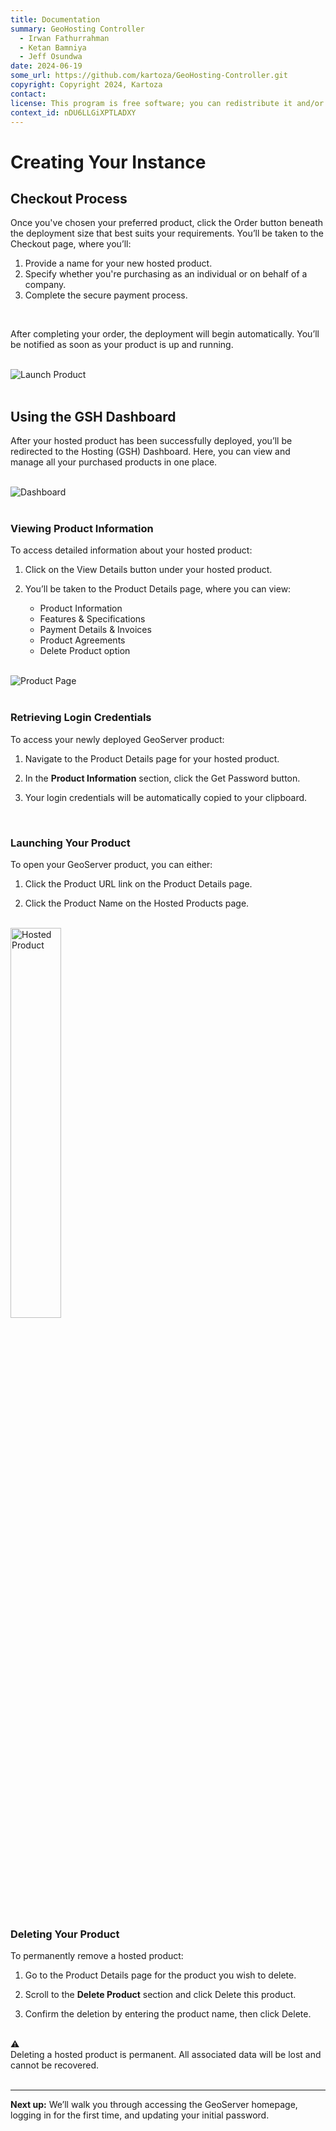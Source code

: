 ```yaml
---
title: Documentation
summary: GeoHosting Controller
  - Irwan Fathurrahman
  - Ketan Bamniya
  - Jeff Osundwa
date: 2024-06-19
some_url: https://github.com/kartoza/GeoHosting-Controller.git
copyright: Copyright 2024, Kartoza
contact:
license: This program is free software; you can redistribute it and/or modify it under the terms of the GNU Affero General Public License as published by the Free Software Foundation; either version 3 of the License, or (at your option) any later version.
context_id: nDU6LLGiXPTLADXY
---
```


# Creating Your Instance

## Checkout Process

Once you've chosen your preferred product, click the <span class="ui-generic-label">Order</span> button beneath the deployment size that best suits your requirements. You’ll be taken to the <span class="ui-page-label">Checkout</span> page, where you’ll:

1. Provide a name for your new hosted product.
2. Specify whether you're purchasing as an individual or on behalf of a company.
3. Complete the secure payment process.

<br>

After completing your order, the deployment will begin automatically. You’ll be notified as soon as your product is up and running.

<br>

<div class="image-with-caption">
  <img src="../../img/geoserver-img-5.png" alt="Launch Product">
</div>

<br>

## Using the GSH Dashboard

After your hosted product has been successfully deployed, you’ll be redirected to the Hosting (GSH) Dashboard. Here, you can view and manage all your purchased products in one place.

<br>

<div class="image-with-caption">
  <img src="../../img/geoserver-img-6.png" alt="Dashboard">
</div>

<br>

### Viewing Product Information

To access detailed information about your hosted product:

1. Click on the <span class="ui-generic-label">View Details</span> button under your hosted product.

2. You’ll be taken to the <span class="ui-page-label">Product Details</span> page, where you can view:

    - Product Information
    - Features & Specifications
    - Payment Details & Invoices
    - Product Agreements
    - Delete Product option

<br>

<div class="image-with-caption">
  <img src="../../img/geoserver-img-7.png" alt="Product Page">
</div>

<br>

### Retrieving Login Credentials

To access your newly deployed GeoServer product:

1. Navigate to the <span class="ui-page-label">Product Details</span> page for your hosted product.

2. In the **Product Information** section, click the <span class="ui-generic-label">Get Password</span> button.

3. Your login credentials will be automatically copied to your clipboard.

<br>

### Launching Your Product

To open your GeoServer product, you can either:

1. Click the <span class="ui-generic-label">Product URL</span> link on the <span class="ui-page-label">Product Details</span> page.

2. Click the <span class="ui-generic-label">Product Name</span> on the <span class="ui-page-label">Hosted Products</span> page.

<br>

<div class="image-with-caption">
  <img src="../../img/geoserver-img-8.png" alt="Hosted Product" style="width: 40%;">
</div>

<br>

### Deleting Your Product

To permanently remove a hosted product:

1. Go to the <span class="ui-page-label">Product Details</span> page for the product you wish to delete.

2. Scroll to the **Delete Product** section and click <span class="ui-generic-label">Delete this product</span>.

3. Confirm the deletion by entering the product name, then click <span class="ui-generic-label">Delete</span>.

<br>

<div class="alert alert-warning">
  <div class="alert-icon">⚠️</div>
  <div class="alert-text">
    Deleting a hosted product is permanent. All associated data will be lost and cannot be recovered.
  </div>
</div>

<br>

---

**Next up:** We’ll walk you through accessing the GeoServer homepage, logging in for the first time, and updating your initial password.

<br>
